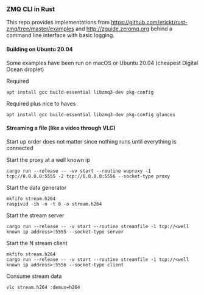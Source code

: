 ### ZMQ CLI in Rust

This repo provides implementations from https://github.com/erickt/rust-zmq/tree/master/examples and http://zguide.zeromq.org behind a command line interface with basic logging.

#### Building on Ubuntu 20.04

Some examples have been run on macOS or Ubuntu 20.04 (cheapest Digital Ocean droplet)

Required
```
apt install gcc build-essential libzmq3-dev pkg-config
```

Required plus nice to haves
```
apt install gcc build-essential libzmq3-dev pkg-config glances

```

#### Streaming a file (like a video through VLC)

Start up order does not matter since nothing runs until everything is connected

Start the proxy at a well known ip
```
cargo run --release -- -vv start --routine wuproxy -1 tcp://0.0.0.0:5555 -2 tcp://0.0.0.0:5556 --socket-type proxy
```

Start the data generator
```
mkfifo stream.h264
raspivid -ih -n -t 0 -o stream.h264
```

Start the stream server
```
cargo run --release -- -v start --routine streamfile -1 tcp://<well known ip address>:5555 --socket-type server
```

Start the N stream client
```
mkfifo stream.h264
cargo run --release -- -v start --routine streamfile -1 tcp://<well known ip address>:5556 --socket-type client
```

Consume stream data
```
vlc stream.h264 :demux=h264
```